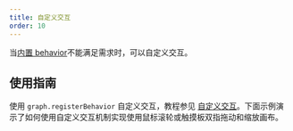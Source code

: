 ```yaml
---
title: 自定义交互
order: 10
---
```


当[内置 behavior](/zh/docs/manual/middle/states/default-behavior)不能满足需求时，可以自定义交互。

## 使用指南

使用 `graph.registerBehavior` 自定义交互，教程参见 [自定义交互](/zh/docs/manual/middle/states/custom-behavior)。下面示例演示了如何使用自定义交互机制实现使用鼠标滚轮或触摸板双指拖动和缩放画布。

